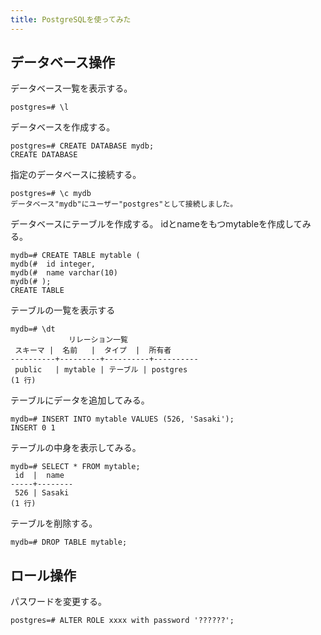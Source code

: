 ```yaml
---
title: PostgreSQLを使ってみた
---
```


## データベース操作

データベース一覧を表示する。

```text
postgres=# \l
```

データベースを作成する。

```text
postgres=# CREATE DATABASE mydb;
CREATE DATABASE
```

指定のデータベースに接続する。

```text
postgres=# \c mydb
データベース"mydb"にユーザー"postgres"として接続しました。
```

データベースにテーブルを作成する。
idとnameをもつmytableを作成してみる。

```text
mydb=# CREATE TABLE mytable (
mydb(#  id integer,
mydb(#  name varchar(10)
mydb(# );
CREATE TABLE
```

テーブルの一覧を表示する

```text
mydb=# \dt
             リレーション一覧
 スキーマ |  名前   |  タイプ  |  所有者
----------+---------+----------+----------
 public   | mytable | テーブル | postgres
(1 行)
```

テーブルにデータを追加してみる。

```text
mydb=# INSERT INTO mytable VALUES (526, 'Sasaki');
INSERT 0 1
```

テーブルの中身を表示してみる。

```text
mydb=# SELECT * FROM mytable;
 id  |  name
-----+--------
 526 | Sasaki
(1 行)
```

テーブルを削除する。

```text
mydb=# DROP TABLE mytable;
```

## ロール操作

パスワードを変更する。

```text
postgres=# ALTER ROLE xxxx with password '??????';
```
